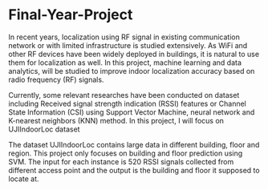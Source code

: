 # Final-Year-Project

In recent years, localization using RF signal in existing communication network or with limited infrastructure is studied extensively. As WiFi and other RF devices have been widely deployed in buildings, it is natural to use them for localization as well. In this project, machine learning and data analytics, will be studied to improve indoor localization accuracy based on radio frequency (RF) signals.

Currently, some relevant researches have been conducted on dataset including Received signal strength indication (RSSI) features or Channel State Information (CSI) using Support Vector Machine, neural network and K-nearest neighbors (KNN) method. In this project, I will focus on UJIIndoorLoc dataset

The dataset UJIIndoorLoc contains large data in different building, floor and region. This project only focuses on building and floor prediction using SVM. The input for each instance is 520 RSSI signals collected from different access point and the output is the building and floor it supposed to locate at. 



